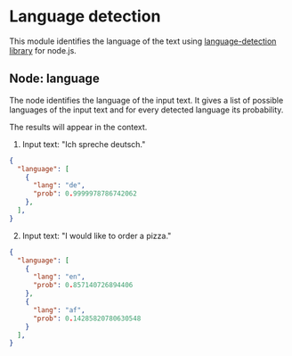 # Language detection

This module identifies the language of the text using [language-detection library](https://github.com/newmsz/node-language-detection) for node.js.

## Node: language

The node identifies the language of the input text. It gives a list of possible languages of the input text and for every detected language its probability.

The results will appear in the context.


1. Input text: "Ich spreche deutsch."

```json
{
  "language": [
    {
      "lang": "de",
      "prob": 0.9999978786742062
    },
  ],
}
```


2. Input text: "I would like to order a pizza."

```json
{
  "language": [
    {
      "lang": "en",
      "prob": 0.857140726894406
    },
    {
      "lang": "af",
      "prob": 0.14285820780630548
    }
  ],
}
```